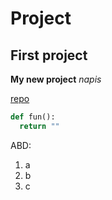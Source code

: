 # Project
## First project

**My new project** _napis_

[repo](https://github.com/BlaMarDev/Project)

```python
def fun():
  return ""
```
ABD:
1. a
2. b
3. c
